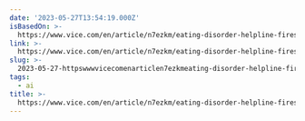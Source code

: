 ```yaml
---
date: '2023-05-27T13:54:19.000Z'
isBasedOn: >-
  https://www.vice.com/en/article/n7ezkm/eating-disorder-helpline-fires-staff-transitions-to-chatbot-after-unionization
link: >-
  https://www.vice.com/en/article/n7ezkm/eating-disorder-helpline-fires-staff-transitions-to-chatbot-after-unionization
slug: >-
  2023-05-27-httpswwwvicecomenarticlen7ezkmeating-disorder-helpline-fires-staff-transitions-to-chatbot-after-unionization
tags:
  - ai
title: >-
  https://www.vice.com/en/article/n7ezkm/eating-disorder-helpline-fires-staff-transitions-to-chatbot-after-unionization
---
```


